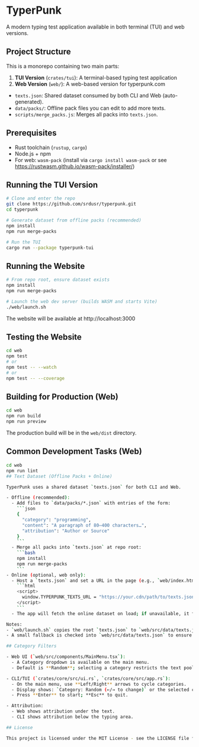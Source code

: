 # TyperPunk

A modern typing test application available in both terminal (TUI) and web versions.

## Project Structure

This is a monorepo containing two main parts:

1. **TUI Version** (`crates/tui`): A terminal-based typing test application
2. **Web Version** (`web/`): A web-based version for typerpunk.com


- `texts.json`: Shared dataset consumed by both CLI and Web (auto-generated).
- `data/packs/`: Offline pack files you can edit to add more texts.
- `scripts/merge_packs.js`: Merges all packs into `texts.json`.

## Prerequisites

- Rust toolchain (`rustup`, `cargo`)
- Node.js + npm
- For web: `wasm-pack` (install via `cargo install wasm-pack` or see https://rustwasm.github.io/wasm-pack/installer/)

## Running the TUI Version

```bash
# Clone and enter the repo
git clone https://github.com/srdusr/typerpunk.git
cd typerpunk

# Generate dataset from offline packs (recommended)
npm install
npm run merge-packs

# Run the TUI
cargo run --package typerpunk-tui
```

## Running the Website

```bash
# From repo root, ensure dataset exists
npm install
npm run merge-packs

# Launch the web dev server (builds WASM and starts Vite)
./web/launch.sh
```
The website will be available at http://localhost:3000

## Testing the Website

```bash
cd web
npm test
# or
npm test -- --watch
# or
npm test -- --coverage
```

## Building for Production (Web)

```bash
cd web
npm run build
npm run preview
```
The production build will be in the `web/dist` directory.

## Common Development Tasks (Web)

```bash
cd web
npm run lint
## Text Dataset (Offline Packs + Online)

TyperPunk uses a shared dataset `texts.json` for both CLI and Web.

- Offline (recommended):
  - Add files to `data/packs/*.json` with entries of the form:
    ```json
    {
      "category": "programming",
      "content": "A paragraph of 80–400 characters…",
      "attribution": "Author or Source"
    }
    ```
  - Merge all packs into `texts.json` at repo root:
    ```bash
    npm install
    npm run merge-packs
    ```
- Online (optional, web only):
  - Host a `texts.json` and set a URL in the page (e.g., `web/index.html`):
    ```html
    <script>
      window.TYPERPUNK_TEXTS_URL = "https://your.cdn/path/to/texts.json";
    </script>
    ```
  - The app will fetch the online dataset on load; if unavailable, it falls back to the bundled local file.

Notes:
- `web/launch.sh` copies the root `texts.json` to `web/src/data/texts.json` for local dev.
- A small fallback is checked into `web/src/data/texts.json` to ensure imports resolve.

## Category Filters

- Web UI (`web/src/components/MainMenu.tsx`):
  - A Category dropdown is available on the main menu.
  - Default is **Random**; selecting a category restricts the text pool to that category.

- CLI/TUI (`crates/core/src/ui.rs`, `crates/core/src/app.rs`):
  - On the main menu, use **Left/Right** arrows to cycle categories.
  - Display shows: `Category: Random (←/→ to change)` or the selected category name.
  - Press **Enter** to start; **Esc** to quit.

- Attribution:
  - Web shows attribution under the text.
  - CLI shows attribution below the typing area.

## License

This project is licensed under the MIT License - see the LICENSE file for details.

